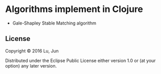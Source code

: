 # Algorithms implement in Clojure

- Gale-Shapley Stable Matching algorithm

## License

Copyright © 2016 Lu, Jun

Distributed under the Eclipse Public License either version 1.0 or (at
your option) any later version.
